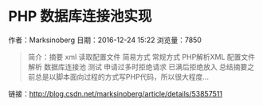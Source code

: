 # PHP 数据库连接池实现
作者：Marksinoberg
日期：2016-12-24 15:22
浏览量：7850
> 简介：摘要
xml
读取配置文件
简易方式
常规方式
PHP解析XML
配置文件
解析
数据库连接池
测试
申请过多时拒绝请求
已满后拒绝放入
总结摘要之前总是以脚本面向过程的方式写PHP代码，所以很大程度...

 链接：http://blog.csdn.net/marksinoberg/article/details/53857511
